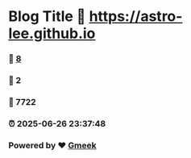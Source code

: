 # Blog Title :link: https://astro-lee.github.io 
### :page_facing_up: [8](https://astro-lee.github.io/tag.html) 
### :speech_balloon: 2 
### :hibiscus: 7722 
### :alarm_clock: 2025-06-26 23:37:48 
### Powered by :heart: [Gmeek](https://github.com/Meekdai/Gmeek)
